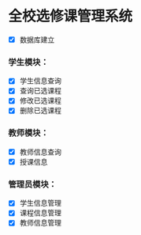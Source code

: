 # 全校选修课管理系统

- [X] 数据库建立
### 学生模块：
- [X] 学生信息查询
- [X] 查询已选课程
- [X] 修改已选课程
- [X] 删除已选课程
### 教师模块：
- [X] 教师信息查询
- [X] 授课信息
### 管理员模块：
- [X] 学生信息管理
- [X] 课程信息管理
- [X] 教师信息管理